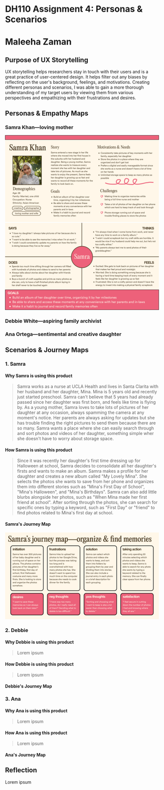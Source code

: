 # DH110 Assignment 4: Personas & Scenarios
# Maleeha Zaman
## Purpose of UX Storytelling
UX storytelling helps researchers stay in touch with their users and is a great practice of user-centered design. It helps filter out any biases by reflecting on the user's background, feelings, and motivations. Creating different personas and scenarios, I was able to gain a more thorough understanding of my target users by viewing them from various perspectives and empathizing with their frustrations and desires. 

## Personas & Empathy Maps
### Samra Khan—loving mother
![Samra Persona](samra-persona.png)
![Samra Empathy Map](samra-empathy.png)
### Debbie White—aspiring family archivist
### Ana Ortega—sentimental and creative daughter

## Scenarios & Journey Maps
### 1. Samra
#### Why Samra is using this product
> Samra works as a nurse at UCLA Health and lives in Santa Clarita with her husband and her daughter, Mina. Mina is 5 years old and recently just started preschool. Samra can't believe that 5 years had already passed since her daughter was first born, and feels like time is flying by. As a young mother, Samra loves to take lots of pictures of her daughter at any occasion, always spamming the camera at any moment's notice. Her parents are always asking for updates but she has trouble finding the right pictures to send them because there are so many. Samra wants a place where she can easily search through and sort photos and videos of her daughter, something simple wher she doesn't have to worry about storage space.
#### How Samra is using this product
> Since it was recently her daughter's first time dressing up for Halloween at school, Samra decides to consolidate all her daughter's firsts and wants to make an album. Samra makes a profile for her daughter and creates a new album called "My Lovely Mina". She selects the photos she wants to save from her phone and organizes them into different stories such as "Mina's First Day of School", "Mina's Halloween", and "Mina's Birthdays". Samra can also add little blurbs alongside her photos, such as "When Mina made her first friend at school". After sorting through the photos, she can search for specific ones by typing a keyword, such as "First Day" or "friend" to find photos related to Mina's first day at school.  
#### Samra's Journey Map
![Samra Journey](samra-journey.png)
### 2. Debbie
#### Why Debbie is using this product
> Lorem ipsum
#### How Debbie is using this product
> Lorem ipsum
#### Debbie's Journey Map

### 3. Ana
#### Why Ana is using this product
> Lorem ipsum
#### How Ana is using this product
> Lorem ipsum
#### Ana's Journey Map

## Reflection
Lorem ipsum
